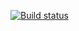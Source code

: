[![Build status](https://ci.appveyor.com/api/projects/status/kaafp8r2su53paoa?svg=true)](https://ci.appveyor.com/project/MargaritaRupasova/selenide)
